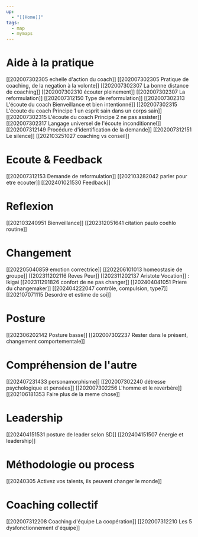 ```yaml
---
up:
  - "[[Home]]"
tags:
  - map
  - mymaps
---
```

# Aide à la pratique
[[202007302305 echelle d'action du coach]]
[[202007302305 Pratique de coaching, de la negation à la volonte]]
[[202007302307 La bonne distance de coaching]]
[[202007302310 écouter pleinement]]
[[202007302307 La reformulation]]
[[202007312150 Type de reformulation]]
[[202007302313 L'écoute du coach Bienveillance et bien intentionné]]
[[202007302315 L'écoute du coach Principe 1 un esprit sain dans un corps sain]]
[[202007302315 L'écoute du coach Principe 2 ne pas assister]]
[[202007302317 Langage universel de l'écoute inconditionnel]]
[[202007312149 Procédure d'identification de la demande]]
[[202007312151 Le silence]]
[[202103251027 coaching vs conseil]]
# Ecoute & Feedback
[[202007312153 Demande de reformulation]]
[[202103282042 parler pour etre ecouter]]
[[202401021530 Feedback]]
# Reflexion
[[202103240951 Bienveillance]]
[[202312051641 citation paulo coehlo routine]]
# Changement
[[202205040859 emotion correctrice]]
[[202206101013 homeostasie de groupe]]
[[202311202116 Reves Peur]]
[[202311202137 Aristote Vocation]] : Ikigai
[[202311291826 confort de ne pas changer]]
[[202404041051 Priere du changemaker]]
[[202404222047 contrôle, compulsion, type7]]
[[202107071115 Desordre et estime de soi]]
# Posture
[[202306202142 Posture basse]]
[[202007302237 Rester dans le présent, changement comportementale]]

# Compréhension de l'autre
[[202407231433 personamorphisme]]
[[202007302240 détresse psychologique et pensées]]
[[202007302256 L'homme et le reverbère]]
[[202106181353 Faire plus de la meme chose]]

# Leadership
[[202404151531 posture de leader selon SD]]
[[202404151507 énergie et leadership]]

# Méthodologie ou process
[[20240305 Activez vos talents, ils peuvent changer le monde]]

# Coaching collectif
[[202007312208 Coaching d'équipe La coopération]]
[[202007312210 Les 5 dysfonctionnement d'équipe]]